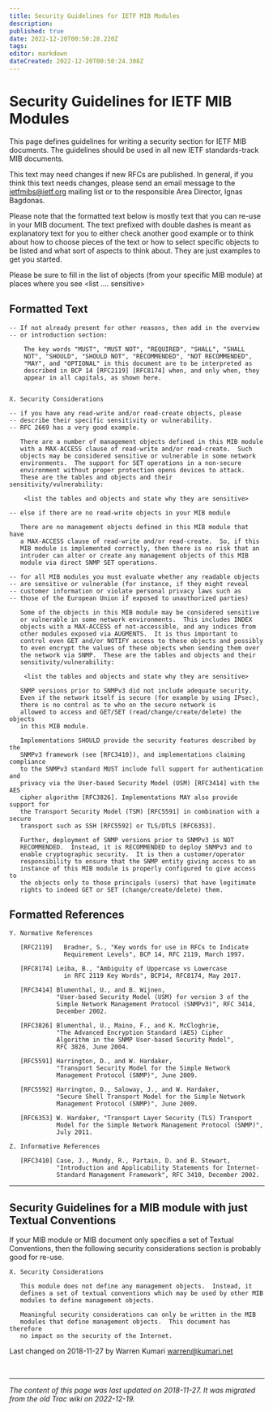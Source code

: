 ```yaml
---
title: Security Guidelines for IETF MIB Modules
description: 
published: true
date: 2022-12-20T00:50:28.220Z
tags: 
editor: markdown
dateCreated: 2022-12-20T00:50:24.308Z
---
```


# Security Guidelines for IETF MIB Modules 

This page defines guidelines for writing a security section for IETF MIB documents. The guidelines should be used in all new IETF standards-track MIB documents.

This text may need changes if new RFCs are published. In general, if you think this text needs changes, please send an email message to the ietfmibs@ietf.org mailing list or to the responsible Area Director, Ignas Bagdonas. 

Please note that the formatted text below is mostly text that you can re-use in your MIB document. The text prefixed with double dashes is meant as explanatory text for you to either check another good example or to think about how to choose pieces of the text or how to select specific objects to be listed and what sort of aspects to think about. They are just examples to get you started. 

Please be sure to fill in the list of objects (from your specific MIB module) at places where you see <list .... sensitive> 


## Formatted Text

```
-- If not already present for other reasons, then add in the overview
-- or introduction section:

    The key words "MUST", "MUST NOT", "REQUIRED", "SHALL", "SHALL
    NOT", "SHOULD", "SHOULD NOT", "RECOMMENDED", "NOT RECOMMENDED",
    "MAY", and "OPTIONAL" in this document are to be interpreted as
    described in BCP 14 [RFC2119] [RFC8174] when, and only when, they
    appear in all capitals, as shown here.


X. Security Considerations

-- if you have any read-write and/or read-create objects, please
-- describe their specific sensitivity or vulnerability.
-- RFC 2669 has a very good example.

   There are a number of management objects defined in this MIB module
   with a MAX-ACCESS clause of read-write and/or read-create.  Such
   objects may be considered sensitive or vulnerable in some network
   environments.  The support for SET operations in a non-secure
   environment without proper protection opens devices to attack.  
   These are the tables and objects and their sensitivity/vulnerability:

    <list the tables and objects and state why they are sensitive>

-- else if there are no read-write objects in your MIB module

   There are no management objects defined in this MIB module that have
   a MAX-ACCESS clause of read-write and/or read-create.  So, if this
   MIB module is implemented correctly, then there is no risk that an
   intruder can alter or create any management objects of this MIB
   module via direct SNMP SET operations.

-- for all MIB modules you must evaluate whether any readable objects
-- are sensitive or vulnerable (for instance, if they might reveal
-- customer information or violate personal privacy laws such as
-- those of the European Union if exposed to unauthorized parties)

   Some of the objects in this MIB module may be considered sensitive
   or vulnerable in some network environments.  This includes INDEX
   objects with a MAX-ACCESS of not-accessible, and any indices from
   other modules exposed via AUGMENTS.  It is thus important to
   control even GET and/or NOTIFY access to these objects and possibly
   to even encrypt the values of these objects when sending them over
   the network via SNMP.  These are the tables and objects and their
   sensitivity/vulnerability:

    <list the tables and objects and state why they are sensitive>

   SNMP versions prior to SNMPv3 did not include adequate security.
   Even if the network itself is secure (for example by using IPsec),
   there is no control as to who on the secure network is
   allowed to access and GET/SET (read/change/create/delete) the objects
   in this MIB module.

   Implementations SHOULD provide the security features described by the   
   SNMPv3 framework (see [RFC3410]), and implementations claiming compliance 
   to the SNMPv3 standard MUST include full support for authentication and 
   privacy via the User-based Security Model (USM) [RFC3414] with the AES 
   cipher algorithm [RFC3826]. Implementations MAY also provide support for
   the Transport Security Model (TSM) [RFC5591] in combination with a secure 
   transport such as SSH [RFC5592] or TLS/DTLS [RFC6353].

   Further, deployment of SNMP versions prior to SNMPv3 is NOT
   RECOMMENDED.  Instead, it is RECOMMENDED to deploy SNMPv3 and to
   enable cryptographic security.  It is then a customer/operator
   responsibility to ensure that the SNMP entity giving access to an
   instance of this MIB module is properly configured to give access to
   the objects only to those principals (users) that have legitimate
   rights to indeed GET or SET (change/create/delete) them.
```

##  Formatted References 

```
Y. Normative References

   [RFC2119]   Bradner, S., "Key words for use in RFCs to Indicate
               Requirement Levels", BCP 14, RFC 2119, March 1997.

   [RFC8174] Leiba, B., "Ambiguity of Uppercase vs Lowercase 
               in RFC 2119 Key Words", BCP14, RFC8174, May 2017.

   [RFC3414] Blumenthal, U., and B. Wijnen, 
             "User-based Security Model (USM) for version 3 of the
             Simple Network Management Protocol (SNMPv3)", RFC 3414,
             December 2002.

   [RFC3826] Blumenthal, U., Maino, F., and K. McCloghrie,
             "The Advanced Encryption Standard (AES) Cipher 
             Algorithm in the SNMP User-based Security Model",
             RFC 3826, June 2004.

   [RFC5591] Harrington, D., and W. Hardaker,
             "Transport Security Model for the Simple Network 
             Management Protocol (SNMP)", June 2009.

   [RFC5592] Harrington, D., Saloway, J., and W. Hardaker,
             "Secure Shell Transport Model for the Simple Network 
             Management Protocol (SNMP)", June 2009.

   [RFC6353] W. Hardaker, "Transport Layer Security (TLS) Transport 
             Model for the Simple Network Management Protocol (SNMP)",
             July 2011.

Z. Informative References

   [RFC3410] Case, J., Mundy, R., Partain, D. and B. Stewart,
             "Introduction and Applicability Statements for Internet-
             Standard Management Framework", RFC 3410, December 2002.

```

--------------------------------------------------------------------------------

## Security Guidelines for a MIB module with just Textual Conventions 

If your MIB module or MIB document only specifies a set of Textual Conventions, then the following security considerations section is probably good for re-use. 

```
X. Security Considerations

   This module does not define any management objects.  Instead, it
   defines a set of textual conventions which may be used by other MIB
   modules to define management objects.

   Meaningful security considerations can only be written in the MIB
   modules that define management objects.  This document has therefore
   no impact on the security of the Internet.
```

Last changed on 2018-11-27 by Warren Kumari <warren@kumari.net>
      
      
&nbsp;
&nbsp;
&nbsp;

---

*The content of this page was last updated on 2018-11-27. It was migrated from the old Trac wiki on 2022-12-19.*